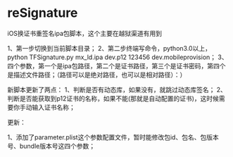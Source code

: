 # reSignature
iOS换证书重签名ipa包脚本，这个主要在越狱渠道有用到

1、第一步切换到当前脚本目录；
2、第二步终端写命令，python3.0以上，python TFSignature.py mx_ld.ipa dev.p12 123456 dev.mobileprovision；
3、四个参数，第一个是ipa包路径，第二个是证书路径，第三个是证书密码，第四个是描述文件路径；（路径可以是绝对路径，也可以是相对路径）：）

新脚本更新了两点：
1、判断是否有动态库，如果没有，就跳过动态库签名；
2、判断是否能获取到p12证书的名称，如果不能(那就是自动配置的证书)，这时候需要你手动输入证书名称；

更新：

1、添加了parameter.plist这个参数配置文件，暂时能修改包id、包名、包版本号、bundle版本号这四个参数；

